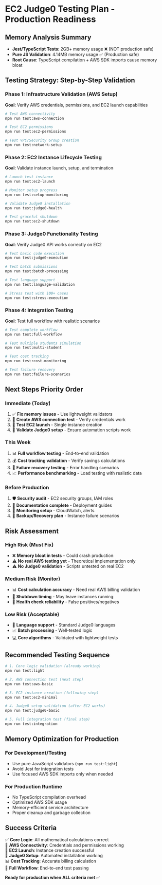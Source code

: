 # EC2 Judge0 Testing Plan - Production Readiness

## Memory Analysis Summary
- **Jest/TypeScript Tests**: 2GB+ memory usage ❌ (NOT production safe)
- **Pure JS Validation**: 4.14MB memory usage ✅ (Production safe)
- **Root Cause**: TypeScript compilation + AWS SDK imports cause memory bloat

## Testing Strategy: Step-by-Step Validation

### Phase 1: Infrastructure Validation (AWS Setup)
**Goal**: Verify AWS credentials, permissions, and EC2 launch capabilities

```bash
# Test AWS connectivity
npm run test:aws-connection

# Test EC2 permissions 
npm run test:ec2-permissions

# Test VPC/Security Group creation
npm run test:network-setup
```

### Phase 2: EC2 Instance Lifecycle Testing
**Goal**: Validate instance launch, setup, and termination

```bash
# Launch test instance
npm run test:ec2-launch

# Monitor setup progress
npm run test:setup-monitoring

# Validate Judge0 installation
npm run test:judge0-health

# Test graceful shutdown
npm run test:ec2-shutdown
```

### Phase 3: Judge0 Functionality Testing
**Goal**: Verify Judge0 API works correctly on EC2

```bash
# Test basic code execution
npm run test:judge0-execution

# Test batch submissions
npm run test:batch-processing

# Test language support
npm run test:language-validation

# Stress test with 100+ cases
npm run test:stress-execution
```

### Phase 4: Integration Testing
**Goal**: Test full workflow with realistic scenarios

```bash
# Test complete workflow
npm run test:full-workflow

# Test multiple students simulation
npm run test:multi-student

# Test cost tracking
npm run test:cost-monitoring

# Test failure recovery
npm run test:failure-scenarios
```

## Next Steps Priority Order

### Immediate (Today)
1. ✅ **Fix memory issues** - Use lightweight validators
2. 🔧 **Create AWS connection test** - Verify credentials work
3. 🚀 **Test EC2 launch** - Single instance creation
4. 🏥 **Validate Judge0 setup** - Ensure automation scripts work

### This Week
1. 📊 **Full workflow testing** - End-to-end validation
2. 💰 **Cost tracking validation** - Verify savings calculations
3. 🔄 **Failure recovery testing** - Error handling scenarios
4. 📈 **Performance benchmarking** - Load testing with realistic data

### Before Production
1. 🛡️ **Security audit** - EC2 security groups, IAM roles
2. 📝 **Documentation complete** - Deployment guides
3. 🚨 **Monitoring setup** - CloudWatch, alerts
4. 🎯 **Backup/Recovery plan** - Instance failure scenarios

## Risk Assessment

### High Risk (Must Fix)
- ❌ **Memory bloat in tests** - Could crash production
- ⚠️ **No real AWS testing yet** - Theoretical implementation only
- ⚠️ **No Judge0 validation** - Scripts untested on real EC2

### Medium Risk (Monitor)
- 📊 **Cost calculation accuracy** - Need real AWS billing validation
- 🔄 **Shutdown timing** - May leave instances running
- 🏥 **Health check reliability** - False positives/negatives

### Low Risk (Acceptable)
- 🎯 **Language support** - Standard Judge0 languages
- 📈 **Batch processing** - Well-tested logic
- 💻 **Core algorithms** - Validated with lightweight tests

## Recommended Testing Sequence

```bash
# 1. Core logic validation (already working)
npm run test:light

# 2. AWS connection test (next step)
npm run test:aws-basic

# 3. EC2 instance creation (following step)  
npm run test:ec2-minimal

# 4. Judge0 setup validation (after EC2 works)
npm run test:judge0-basic

# 5. Full integration test (final step)
npm run test:integration
```

## Memory Optimization for Production

### For Development/Testing
- Use pure JavaScript validators (`npm run test:light`)
- Avoid Jest for integration tests
- Use focused AWS SDK imports only when needed

### For Production Runtime
- No TypeScript compilation overhead
- Optimized AWS SDK usage
- Memory-efficient service architecture
- Proper cleanup and garbage collection

## Success Criteria

✅ **Core Logic**: All mathematical calculations correct  
🔧 **AWS Connectivity**: Credentials and permissions working  
🚀 **EC2 Launch**: Instance creation successful  
🏥 **Judge0 Setup**: Automated installation working  
📊 **Cost Tracking**: Accurate billing calculation  
🎯 **Full Workflow**: End-to-end test passing  

**Ready for production when ALL criteria met** ✅ 
